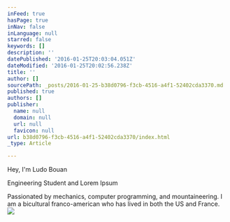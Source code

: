 ```yaml
---
inFeed: true
hasPage: true
inNav: false
inLanguage: null
starred: false
keywords: []
description: ''
datePublished: '2016-01-25T20:03:04.051Z'
dateModified: '2016-01-25T20:02:56.238Z'
title: ''
author: []
sourcePath: _posts/2016-01-25-b38d0796-f3cb-4516-a4f1-52402cda3370.md
published: true
authors: []
publisher:
  name: null
  domain: null
  url: null
  favicon: null
url: b38d0796-f3cb-4516-a4f1-52402cda3370/index.html
_type: Article

---
```

Hey, I'm Ludo Bouan

Engineering Student and Lorem Ipsum

Passionated by mechanics, computer programming, and mountaineering. I am a bicultural franco-american who has lived in both the US and France.
![](https://s3-us-west-2.amazonaws.com/the-grid-img/p/16bb6d4a20aac5ae8221270fa2c057d5df3363b1.jpg)